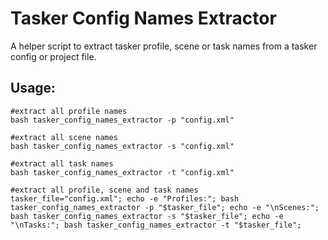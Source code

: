 # Tasker Config Names Extractor

A helper script to extract tasker profile, scene or task names from a tasker config or project file.

## Usage:

```
#extract all profile names
bash tasker_config_names_extractor -p "config.xml"

#extract all scene names
bash tasker_config_names_extractor -s "config.xml"

#extract all task names
bash tasker_config_names_extractor -t "config.xml"

#extract all profile, scene and task names
tasker_file="config.xml"; echo -e "Profiles:"; bash tasker_config_names_extractor -p "$tasker_file"; echo -e "\nScenes:"; bash tasker_config_names_extractor -s "$tasker_file"; echo -e "\nTasks:"; bash tasker_config_names_extractor -t "$tasker_file";
```
